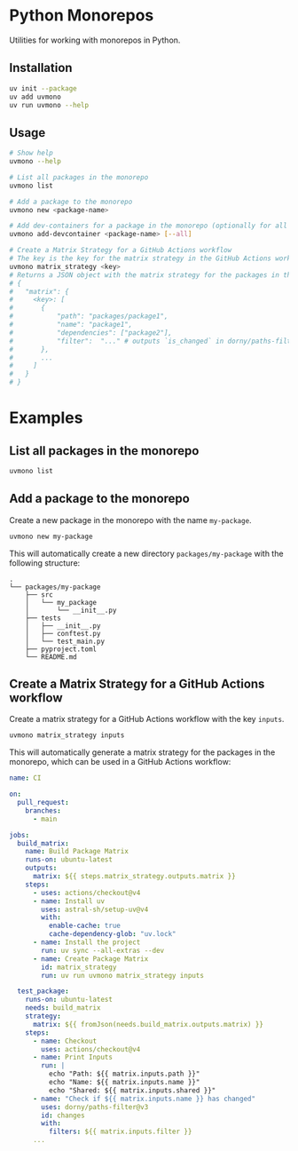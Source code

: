 # Python Monorepos

Utilities for working with monorepos in Python.

## Installation

```bash
uv init --package
uv add uvmono
uv run uvmono --help
```

## Usage

```bash
# Show help
uvmono --help

# List all packages in the monorepo
uvmono list

# Add a package to the monorepo
uvmono new <package-name>

# Add dev-containers for a package in the monorepo (optionally for all packages)
uvmono add-devcontainer <package-name> [--all]

# Create a Matrix Strategy for a GitHub Actions workflow
# The key is the key for the matrix strategy in the GitHub Actions workflow `matrix.<key-name>.path`
uvmono matrix_strategy <key>
# Returns a JSON object with the matrix strategy for the packages in the monorepo:
# {
#   "matrix": {
#     <key>: [ 
#       { 
#           "path": "packages/package1", 
#           "name": "package1", 
#           "dependencies": ["package2"], 
#           "filter":  "..." # outputs `is_changed` in dorny/paths-filter@v3
#       },
#       ...
#     ]
#   }
# }
```

# Examples

## List all packages in the monorepo

```bash
uvmono list
```

## Add a package to the monorepo

Create a new package in the monorepo with the name `my-package`.
```bash
uvmono new my-package
```

This will automatically create a new directory `packages/my-package` with the following structure:

```
.
└── packages/my-package
    ├── src
    │   └── my_package
    │       └── __init__.py
    ├── tests
    │   ├── __init__.py
    │   ├── conftest.py
    │   └── test_main.py
    ├── pyproject.toml
    └── README.md
```

## Create a Matrix Strategy for a GitHub Actions workflow

Create a matrix strategy for a GitHub Actions workflow with the key `inputs`.
```bash
uvmono matrix_strategy inputs
```

This will automatically generate a matrix strategy for the packages in the monorepo,
which can be used in a GitHub Actions workflow:

```yaml
name: CI

on:
  pull_request:
    branches:
      - main

jobs:
  build_matrix:
    name: Build Package Matrix
    runs-on: ubuntu-latest
    outputs:
      matrix: ${{ steps.matrix_strategy.outputs.matrix }}
    steps:
      - uses: actions/checkout@v4
      - name: Install uv
        uses: astral-sh/setup-uv@v4
        with:
          enable-cache: true
          cache-dependency-glob: "uv.lock"
      - name: Install the project
        run: uv sync --all-extras --dev
      - name: Create Package Matrix
        id: matrix_strategy
        run: uv run uvmono matrix_strategy inputs

  test_package:
    runs-on: ubuntu-latest
    needs: build_matrix
    strategy:
      matrix: ${{ fromJson(needs.build_matrix.outputs.matrix) }}
    steps:
      - name: Checkout
        uses: actions/checkout@v4
      - name: Print Inputs
        run: |
          echo "Path: ${{ matrix.inputs.path }}"
          echo "Name: ${{ matrix.inputs.name }}"
          echo "Shared: ${{ matrix.inputs.shared }}"
      - name: "Check if ${{ matrix.inputs.name }} has changed"
        uses: dorny/paths-filter@v3
        id: changes
        with:
          filters: ${{ matrix.inputs.filter }}
      ...
```